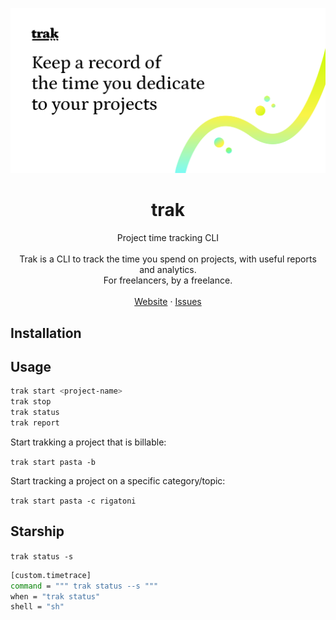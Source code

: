 <p align="center">
  <a href="https://github.com/lcfd/trak">
    <img src="./assets/banner.png" alt="Trak">
  </a>

  <h1 align="center">trak</h1>

  <p align="center">
    Project time tracking CLI
    <br />
    <br />
    Trak is a CLI to track the time you spend on projects, with useful reports and analytics.
    <br />
    For freelancers, by a freelance.
    <br />
    <br />
    <a href="https://usetrak.com">Website</a>
    ·
    <a href="https://github.com/lcfd/trak/issues">Issues</a>
  </p>
</p>

## Installation

## Usage

```bash
trak start <project-name>
trak stop
trak status
trak report
```

Start trakking a project that is billable:

`trak start pasta -b`

Start tracking a project on a specific category/topic:

`trak start pasta -c rigatoni`

## Starship

`trak status -s`

```bash
[custom.timetrace]
command = """ trak status --s """
when = "trak status"
shell = "sh"
```
